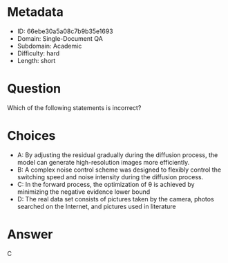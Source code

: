 # Metadata

- ID: 66ebe30a5a08c7b9b35e1693
- Domain: Single-Document QA
- Subdomain: Academic
- Difficulty: hard
- Length: short

# Question

Which of the following statements is incorrect?

# Choices

- A: By adjusting the residual gradually during the diffusion process, the model can generate high-resolution images more efficiently.
- B: A complex noise control scheme was designed to flexibly control the switching speed and noise intensity during the diffusion process.
- C: In the forward process, the optimization of θ is achieved by minimizing the negative evidence lower bound
- D: The real data set consists of pictures taken by the camera, photos searched on the Internet, and pictures used in literature

# Answer

C
